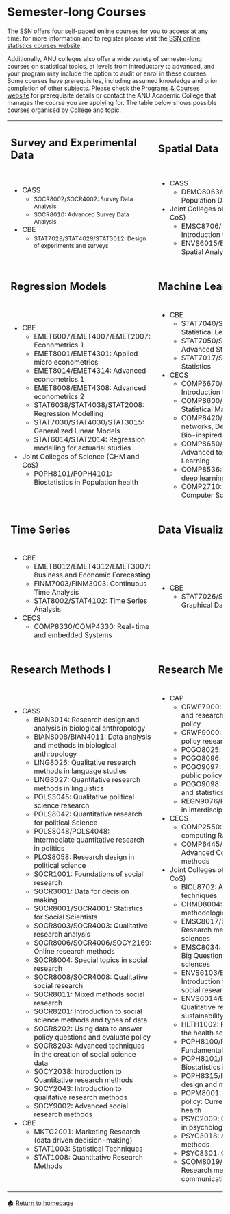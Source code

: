 # Semester-long Courses 

The SSN offers four self-paced online courses for you to access at any time: for more information and to register please visit the [SSN online statistics courses website](https://services.anu.edu.au/training/online-statistics-courses).

Additionally, ANU colleges also offer a wide variety of semester-long courses on statistical topics, at levels from introductory to advanced, and your program may include the option to audit or enrol in these courses. Some courses have prerequisites, including assumed knowledge and prior completion of other subjects. Please check the [Programs & Courses website](https://programsandcourses.anu.edu.au/) for prerequisite details or contact the ANU Academic College that manages the course you are applying for. The table below shows possible courses organised by College and topic.

<table border="0">
 <tr>
    <td><h2>Survey and Experimental Data</h2></td>
    <td><h2>Spatial Data</h2></td>
 </tr>
 <tr>
    <td> 
        <ul>
            <li>CASS
                <ul>
                    <li><small>SOCR8002/SOCR4002: Survey Data Analysis</small></li>
                    <li><small>SOCR8010: Advanced Survey Data Analysis</small></li>
                 </ul>
            </li>
             <li>CBE
                 <ul>
                     <li><small>STAT7029/STAT4029/STAT3012: Design of experiments and surveys</small></li>
                </ul>
             </li>
        </ul>
    </td>
    <td>
        <ul>
            <li>CASS
                <ul>
                    <li>DEMO8063/DEMO4063: Spatial Population Data Analysis</li>
                 </ul>
            </li>
             <li>Joint Colleges of Science (CHM and CoS)
                 <ul>
                     <li>EMSC8706/ EMSC4706: Introduction to natural Hazards</li>
                     <li>ENVS6015/ENVS2015: GIS and Spatial Analysis</li>
                </ul>
             </li>
        </ul>
    </td>
 </tr>
 <tr>
    <td><h2>Regression Models</h2></td>
    <td><h2>Machine Learning</h2></td>
 </tr>
 <tr>
    <td> 
        <ul>
            <li>CBE
                <ul>
                    <li>EMET6007/EMET4007/EMET2007: Econometrics 1</li>
                    <li>EMET8001/EMET4301: Applied micro econometrics</li>
                    <li>EMET8014/EMET4314: Advanced econometrics 1</li>
                    <li>EMET8008/EMET4308: Advanced econometrics 2</li>
                    <li>STAT6038/STAT4038/STAT2008: Regression Modelling</li>
                    <li>STAT7030/STAT4030/STAT3015: Generalized Linear Models</li>
                    <li>STAT6014/STAT2014: Regression modelling for actuarial studies</li>
                 </ul>
            </li>
             <li>Joint Colleges of Science (CHM and CoS)
                 <ul>
                     <li>POPH8101/POPH4101: Biostatistics in Population health</li>
                </ul>
             </li>
        </ul>
    </td>
    <td>
        <ul>
            <li>CBE
                <ul>
                    <li>STAT7040/STAT4040/STAT3040: Statistical Learning</li>
                    <li>STAT7050/STAT4050/STAT3050: Advanced Statistical Learning</li>
                    <li>STAT7017/STAT3017: Big Data Statistics</li>
                 </ul>
            </li>
             <li>CECS
                 <ul>
                     <li>COMP6670/COMP3670: Introduction to Machine Learning</li>
                     <li>COMP8600/COMP4670: Statistical Machine Learning</li>
                     <li>COMP8420/COMP4660: Neural-networks, Deep Learning and Bio-inspired computing</li>
                     <li>COMP8650/COMP4680: Advanced topics in Machine Learning</li>
                     <li>COMP8536: Advanced topics in deep learning for computer vision</li>
                     <li>COMP2710: Special topics in Computer Science</li>
                </ul>
             </li>
        </ul>
    </td>
 </tr>
 <tr>
    <td><h2>Time Series</h2></td>
    <td><h2>Data Visualization</h2></td>
 </tr>
 <tr>
    <td> 
        <ul>
            <li>CBE
                <ul>
                    <li>EMET8012/EMET4312/EMET3007: Business and Economic Forecasting</li>
                    <li>FINM7003/FINM3003: Continuous Time Analysis</li>
                    <li>STAT8002/STAT4102: Time Series Analysis</li>
                 </ul>
            </li>
            <li>CECS
                 <ul>
                     <li>COMP8330/COMP4330: Real-time and embedded Systems</li>
                </ul>
             </li>
        </ul>
    </td>
    <td>
        <ul>
            <li>CBE
                <ul>
                    <li>STAT7026/STAT4026/STAT3011: Graphical Data Analysis</li>
                </ul>
             </li>
        </ul>
    </td>
 </tr>
 <tr>
    <td><h2>Research Methods I</h2></td>
    <td><h2>Research Methods II</h2></td>
 </tr>
 <tr>
    <td> 
        <ul>
             <li>CASS
                 <ul>
                     <li>BIAN3014: Research design and analysis in biological anthropology</li>
                     <li>BIAN8008/BIAN4011: Data analysis and methods in biological anthropology</li>
                     <li>LING8026: Qualitative research methods in language studies</li>
                     <li>LING8027: Quantitative research methods in linguistics</li>
                     <li>POLS3045: Qualitative political science research</li>
                     <li>POLS8042: Quantitative research for political Science</li>
                     <li>POLS8048/POLS4048: Intermediate quantitative research in politics</li>
                     <li>PLOS8058: Research design in political science</li>
                     <li>SOCR1001: Foundations of social research</li>
                     <li>SOCR3001: Data for decision making</li>
                     <li>SOCR8001/SOCR4001: Statistics for Social Scientists</li>
                     <li>SOCR8003/SOCR4003: Qualitative research analysis</li>
                     <li>SOCR8006/SOCR4006/SOCY2169: Online research methods</li>
                     <li>SOCR8004: Special topics in social research</li>
                     <li>SOCR8008/SOCR4008: Qualitative social research</li>
                     <li>SOCR8011: Mixed methods social research</li>
                     <li>SOCR8201: Introduction to social science methods and types of data</li>
                     <li>SOCR8202: Using data to answer policy questions and evaluate policy</li>
                     <li>SOCR8203: Advanced techniques in the creation of social science data</li>
                     <li>SOCY2038: Introduction to Quantitative research methods</li>
                     <li>SOCY2043: Introduction to qualitative research methods</li>
                     <li>SOCY9002: Advanced social research methods</li>
                </ul>
             </li>
             <li>CBE
                <ul>
                    <li>MKTG2001: Marketing Research (data driven decision-making)</li>
                    <li>STAT1003: Statistical Techniques</li>
                    <li>STAT1008: Quantitative Research Methods</li>
                 </ul>
            </li>
        </ul>
    </td>
    <td>
        <ul>
            <li>CAP
                <ul>
                    <li>CRWF7900: Graduate academic and research skills for public policy</li>
                    <li>CRWF9000: Fostering public policy research</li>
                    <li>POGO8025: Social policy analysis</li>
                    <li>POGO8096: Policy research</li>
                    <li>POGO9097: Research design for public policy</li>
                    <li>POGO9098: Research analysis and statistics</li>
                    <li>REGN9076/REGN8001: Methods in interdisciplinary research</li>
                 </ul>
            </li>
            <li>CECS
                <ul>
                    <li>COMP2550: Advanced computing R&D methods</li>
                    <li>COMP6445/COMP4450: Advanced Computing research methods</li>
                 </ul>
            </li>
            <li>Joint Colleges of Science (CHM and CoS)
                <ul>
                    <li>BIOL8702: Advanced research techniques</li>
                    <li>CHMD8004: Qualitative methodologies for research</li>
                    <li>EMSC8017/EMSC4017: Research methods for earth sciences</li>
                    <li>EMSC8034: Research orientation: Big Questions in the earth sciences</li>
                    <li>ENVS6103/ENVS1003: Introduction to Environmental and social research</li>
                    <li>ENVS6014/ENVS2014: Qualitative research methods in sustainability</li>
                    <li>HLTH1002: Research methods in the health sciences</li>
                    <li>POPH8100/POPH4100: Fundamentals of epidemiology</li>
                    <li>POPH8101/POPH4101: Biostatistics in population health</li>
                    <li>POPH8315/POPH4315: Research design and methods</li>
                    <li>POPM8001: Research, treatment, policy: Current Issues in mental health</li>
                    <li>PSYC2009: Quantitative methods in psychology</li>
                    <li>PSYC3018: Advanced research methods</li>
                    <li>PSYC8301: Clinical research</li>
                    <li>SCOM8019/SCOM4019: Research methods in the science communication</li>
                 </ul>
            </li>
        </ul>
    </td>
 </tr>
</table>

<span>&#127968;</span> <a href="https://anustatsupportonline.github.io/">Return to homepage</a>
